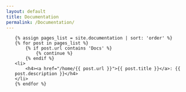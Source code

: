 ```yaml
---
layout: default
title: Documentation
permalink: /Documentation/
---
```


<ul>

	{% assign pages_list = site.documentation | sort: 'order' %}
	{% for post in pages_list %}
		{% if post.url contains 'Docs' %}
			{% continue %}
		{% endif %}
	<li>
		<h4><a href="/home/{{ post.url }}">{{ post.title }}</a>: {{ post.description }}</h4>
	</li>
	{% endfor %}
	
	
</ul>
